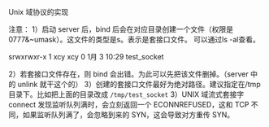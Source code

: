 Unix 域协议的实现

注意：
1）启动 server 后，bind 后会在对应目录创建一个文件（权限是 0777&~umask）。这文件的类型是s。表示是套接口文件。
可以通过ls -al查看。

srwxrwxr-x  1 xcy xcy     0  1月  3 10:29 test_socket

2）若套接口文件存在，则 bind 会出错。为此可以先把该文件删掉。（server 中的 unlink 就干这个的）
3）创建的套接口文件最好为绝对路径。建议指定在/tmp目录下。比如把上面的目录改成 `/tmp/test_socket`
3）UNIX 域流式套接字 connect 发现监听队列满时，会立刻返回一个 ECONNREFUSED，这和 TCP 不同，如果监听队列满了，会忽略到来的 SYN，这会导致对方重传 SYN。